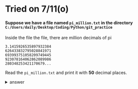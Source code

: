 # Tried on 7/11(o)

#### Suppose we have a file named `pi_million.txt` in the directory `C:/Users/daily/Desktop/Coding/Python/git_practice`
Inside the file the file, there are million decimals of pi
```
3.1415926535897932384
626433832795028841971
693993751058209749445
923078164062862089986
280348253421170679...
```

Read the `pi_million.txt` and print it with <strong>50</strong> decimal places.
<details>
  <summary>answer</summary>
  
  ```py
  with open("C:/Users/daily/Desktop/Coding/Python/git_practice/pi_million.txt") as m:
      million_pi = m.readlines()
  str_million = ""
  for line in million_pi:
      str_million += line.strip()
  print(f"{str_million[:52]}")
  ```
</details>
